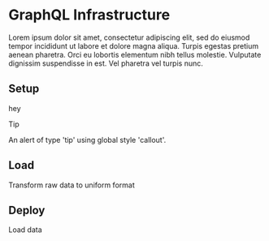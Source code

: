 # GraphQL Infrastructure

Lorem ipsum dolor sit amet, consectetur adipiscing elit, sed do eiusmod tempor incididunt ut labore et dolore magna aliqua. Turpis egestas pretium aenean pharetra. Orci eu lobortis elementum nibh tellus molestie. Vulputate dignissim suspendisse in est. Vel pharetra vel turpis nunc.

## Setup

hey

> [!TIP]
> An alert of type 'tip' using global style 'callout'.

## Load

Transform raw data to uniform format

## Deploy

Load data


